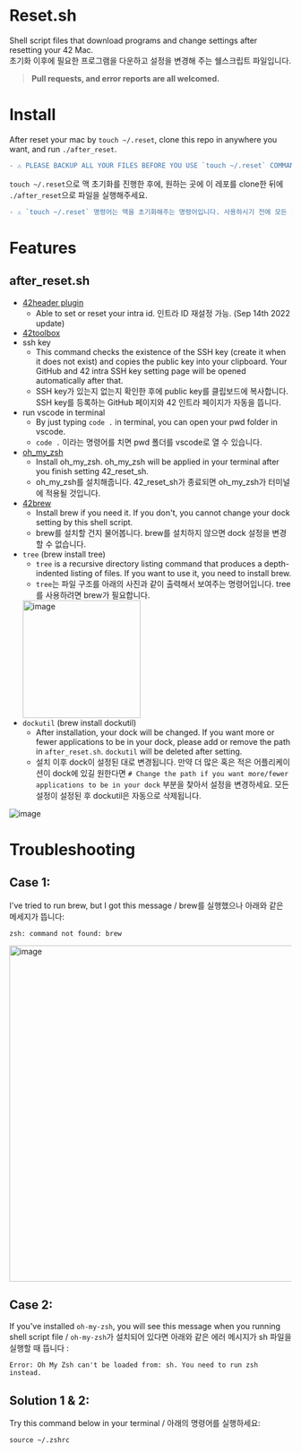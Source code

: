 # Reset.sh
Shell script files that download programs and change settings after resetting your 42 Mac.   
초기화 이후에 필요한 프로그램을 다운하고 설정을 변경해 주는 쉘스크립트 파일입니다.   

> **__Pull requests, and error reports are all welcomed.__** 

# Install
After reset your mac by `touch ~/.reset`, clone this repo in anywhere you want, and run `./after_reset`.  
```diff
- ⚠️ PLEASE BACKUP ALL YOUR FILES BEFORE YOU USE `touch ~/.reset` COMMAND ⚠️
```
`touch ~/.reset`으로 맥 초기화를 진행한 후에, 원하는 곳에 이 레포를 clone한 뒤에 `./after_reset`으로 파일을 실행해주세요.
```diff
- ⚠️ `touch ~/.reset` 명령어는 맥을 초기화해주는 명령어입니다. 사용하시기 전에 모든 파일을 백업해두고 사용하세요! ⚠️
```

# Features
## after_reset.sh
- [42header plugin](https://github.com/42Paris/42header)
    <!-- - After installation, it will ask your intra ID and set the header user name and mail by the input. -->
    <!-- - 플러그인 설치가 완료되면 인트라 ID를 입력받고 자동으로 헤더 이름과 메일을 설정해줍니다. -->
	- Able to set or reset your intra id. 인트라 ID 재설정 가능. (Sep 14th 2022 update)
- [42toolbox](https://github.com/alexandregv/42toolbox)
- ssh key
    - This command checks the existence of the SSH key (create it when it does not exist) and copies the public key into your clipboard. Your GitHub and 42 intra SSH key setting page will be opened automatically after that.
    - SSH key가 있는지 없는지 확인한 후에 public key를 클립보드에 복사합니다. SSH key를 등록하는 GitHub 페이지와 42 인트라 페이지가 자동을 뜹니다.
- run vscode in terminal
    - By just typing `code .` in terminal, you can open your pwd folder in vscode.
    - `code .` 이라는 명령어를 치면 pwd 폴더를 vscode로 열 수 있습니다.
- [oh_my_zsh](https://ohmyz.sh/)
    - Install oh_my_zsh. oh_my_zsh will be applied in your terminal after you finish setting 42_reset_sh.
    - oh_my_zsh를 설치해줍니다. 42_reset_sh가 종료되면 oh_my_zsh가 터미널에 적용될 것입니다.
- [42brew](https://github.com/Homebrew/brew)
    - Install brew if you need it. If you don't, you cannot change your dock setting by this shell script.
    - brew를 설치할 건지 물어봅니다. brew를 설치하지 않으면 dock 설정을 변경할 수 없습니다.
- `tree` (brew install tree)
    - `tree` is a recursive directory listing command that produces a depth-indented listing of files. If you want to use it, you need to install brew.
    - `tree`는 파일 구조를 아래의 사진과 같이 출력해서 보여주는 명령어입니다. tree를 사용하려면 brew가 필요합니다.
    <img width="210" alt="image" src="https://user-images.githubusercontent.com/63505022/185574583-0520dd2a-a1eb-45f6-b919-f83183be445e.png">
- `dockutil` (brew install dockutil)
    - After installation, your dock will be changed. If you want more or fewer applications to be in your dock, please add or remove the path in `after_reset.sh`. `dockutil` will be deleted after setting.
    - 설치 이후 dock이 설정된 대로 변경됩니다. 만약 더 많은 혹은 적은 어플리케이션이 dock에 있길 원한다면 `# Change the path if you want more/fewer applications to be in your dock` 부분을 찾아서 설정을 변경하세요. 모든 설정이 설정된 후 dockutil은 자동으로 삭제됩니다.  
    
![image](https://user-images.githubusercontent.com/63505022/233522444-deeea919-7f72-49f7-a0d8-244d787bb72c.png)

# Troubleshooting
## Case 1:
I've tried to run brew, but I got this message / brew를 실행했으나 아래와 같은 메세지가 뜹니다:   
```
zsh: command not found: brew
```  
<img width="600" alt="image" src="https://user-images.githubusercontent.com/63505022/191436097-fcf9b24e-7e02-4623-9ed7-3c0aae6324af.png"> 

## Case 2:
If you've installed `oh-my-zsh`, you will see this message when you running shell script file / `oh-my-zsh`가 설치되어 있다면 아래와 같은 에러 메시지가 sh 파일을 실행할 때 뜹니다 : 
```
Error: Oh My Zsh can't be loaded from: sh. You need to run zsh instead.
```

## Solution 1 & 2:
Try this command below in your terminal / 아래의 명령어를 실행하세요:  
```
source ~/.zshrc
```
